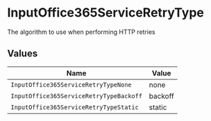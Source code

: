 # InputOffice365ServiceRetryType

The algorithm to use when performing HTTP retries


## Values

| Name                                    | Value                                   |
| --------------------------------------- | --------------------------------------- |
| `InputOffice365ServiceRetryTypeNone`    | none                                    |
| `InputOffice365ServiceRetryTypeBackoff` | backoff                                 |
| `InputOffice365ServiceRetryTypeStatic`  | static                                  |